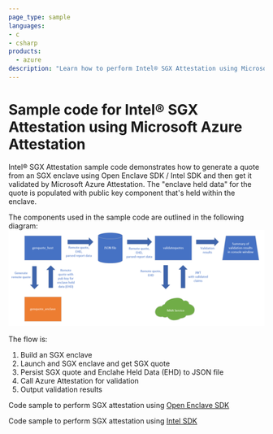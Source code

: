 ```yaml
---
page_type: sample
languages:
- c
- csharp
products:
  - azure
description: "Learn how to perform Intel® SGX Attestation using Microsoft Azure Attestation"
--- 
```


# Sample code for Intel® SGX Attestation using Microsoft Azure Attestation

Intel® SGX Attestation sample code demonstrates how to generate a quote from an SGX enclave using Open Enclave SDK / Intel SDK and then get it validated by Microsoft Azure Attestation. The "enclave held data" for the quote is populated with public key component that's held within the enclave.

The components used in the sample code are outlined in the following diagram:
![SGX Attestation Overview Diagram](./media/maa.sample.diagram.png)

The flow is:
1. Build an SGX enclave
2. Launch and SGX enclave and get SGX quote
3. Persist SGX quote and Enclahe Held Data (EHD) to JSON file
4. Call Azure Attestation for validation
5. Output validation results

Code sample to perform SGX attestation using [Open Enclave SDK](./intel.sdk.attest.sample/readme.md)

Code sample to perform SGX attestation using [Intel SDK](./sgx.attest.sample)

